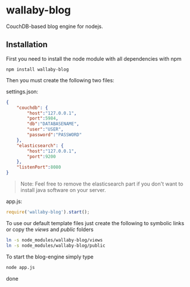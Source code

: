 wallaby-blog
============

CouchDB-based blog engine for nodejs.

Installation
------------

First you need to install the node module with all dependencies with npm

    npm install wallaby-blog

Then you must create the following two files:

settings.json:

```json
{
    "couchdb": {
        "host":"127.0.0.1",
        "port":5984,
        "db":"DATABASENAME",
        "user":"USER",
        "password":"PASSWORD"
    },
    "elasticsearch": {
        "host":"127.0.0.1",
        "port":9200
    },
    "listenPort":8080
}
```

> Note: Feel free to remove the elasticsearch part if you don't want to install java software on your server.

app.js:

```javascript
require('wallaby-blog').start();
```

To use our default template files just create the following to symbolic links or copy the *views* and *public* folders

```bash
ln -s node_modules/wallaby-blog/views
ln -s node_modules/wallaby-blog/public
```

To start the blog-engine simply type

```bash
node app.js
```

done
